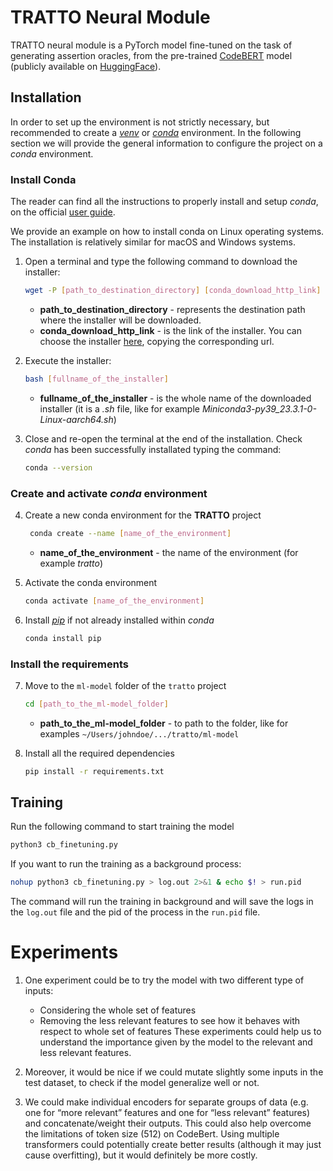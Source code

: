 # TRATTO Neural Module

TRATTO neural module is a PyTorch model fine-tuned on the task of generating assertion oracles, from the pre-trained 
[CodeBERT](https://huggingface.co/microsoft/codebert-base) model (publicly available on [HuggingFace](https://huggingface.co/)).

## Installation

In order to set up the environment is not strictly necessary, but recommended to create a [_venv_](https://docs.python.org/3/library/venv.html) 
or [_conda_](https://docs.conda.io/en/latest/) environment. 
In the following section we will provide the general information to configure the project on a _conda_ environment.

### Install Conda

The reader can find all the instructions to properly install and setup _conda_, on the official [user guide](https://docs.conda.io/projects/conda/en/stable/user-guide/install/index.html).

We provide an example on how to install conda on Linux operating systems. The installation is relatively similar for
macOS and Windows systems.

1. Open a terminal and type the following command to download the installer:
    ```bash
    wget -P [path_to_destination_directory] [conda_download_http_link]
    ```
    * **path_to_destination_directory** - represents the destination path where the installer will be downloaded.
    * **conda_download_http_link** - is the link of the installer. You can choose the installer [here](https://docs.conda.io/en/latest/miniconda.html#linux-installers), copying the corresponding url.


2. Execute the installer:
    ```bash
    bash [fullname_of_the_installer]
    ```
   * **fullname_of_the_installer** - is the whole name of the downloaded installer (it is a _.sh_ file, like for example
     _Miniconda3-py39_23.3.1-0-Linux-aarch64.sh_)


3. Close and re-open the terminal at the end of the installation. Check _conda_ has been successfully installated typing the command:
    ```bash
    conda --version
    ```


### Create and activate _conda_ environment

4. Create a new conda environment for the **TRATTO** project
   ```bash
    conda create --name [name_of_the_environment]
    ```
   * **name_of_the_environment** - the name of the environment (for example _tratto_)


5. Activate the conda environment
    ```bash
    conda activate [name_of_the_environment]
    ```

 
6. Install [_pip_](https://pip.pypa.io/en/stable/) if not already installed within _conda_
    ```bash
    conda install pip
    ```


### Install the requirements
  
7. Move to the `ml-model` folder of the `tratto` project
    ```bash
    cd [path_to_the_ml-model_folder]
    ```
   * **path_to_the_ml-model_folder** - to path to the folder, like for examples `~/Users/johndoe/.../tratto/ml-model`
 

8. Install all the required dependencies
    ```bash
    pip install -r requirements.txt
    ```


## Training

Run the following command to start training the model
    
```bash
python3 cb_finetuning.py
```
   

If you want to run the training as a background process:

```bash
nohup python3 cb_finetuning.py > log.out 2>&1 & echo $! > run.pid
```


The command will run the training in background and will save the logs in the `log.out` file and the pid of the process 
in the `run.pid` file.


# Experiments

1. One experiment could be to try the model with two different type of inputs:
   * Considering the whole set of features
   * Removing the less relevant features to see how it behaves with respect to whole set of features
   These experiments could help us to understand the importance given by the model to the relevant and less relevant features.

2. Moreover, it would be nice if we could mutate slightly some inputs in the test dataset, 
   to check if the model generalize well or not. 

3. We could make individual encoders for separate groups of data (e.g. one for “more relevant” features and one 
   for “less relevant” features) and concatenate/weight their outputs. This could also help overcome the limitations of 
   token size (512) on CodeBert. Using multiple transformers could potentially create better results (although it may 
   just cause overfitting), but it would definitely be more costly.